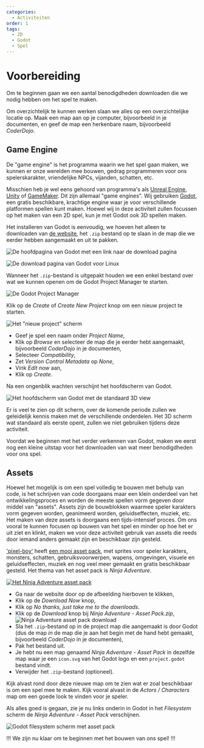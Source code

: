 ```yaml
---
categories:
  - Activiteiten
order: 1
tags:
  - 2D
  - Godot
  - Spel
---
```


# Voorbereiding

Om te beginnen gaan we een aantal benodigdheden downloaden die we nodig hebben om het spel te maken.

Om overzichtelijk te kunnen werken slaan we alles op een overzichtelijke locatie op. Maak een map aan op je computer, bijvoorbeeld in je documenten, en geef de map een herkenbare naam, bijvoorbeeld _CoderDojo_.

## Game Engine

De "game engine" is het programma waarin we het spel gaan maken, we kunnen er onze werelden mee bouwen, gedrag programmeren voor ons spelerskarakter, vriendelijke NPCs, vijanden, schatten, etc.

Misschien heb je wel eens gehoord van programma's als [Unreal Engine](https://www.unrealengine.com/), [Unity](https://unity.com/) of [GameMaker](https://gamemaker.io/). Dit zijn allemaal "game engines". Wij gebruiken [Godot](https://godotengine.org/), een gratis beschikbare, krachtige engine waar je voor verschillende platformen spellen kunt maken. Hoewel wij in deze activiteit zullen focussen op het maken van een 2D spel, kun je met Godot ook 3D spellen maken.

Het installeren van Godot is eenvoudig, we hoeven het alleen te downloaden van [de website](https://godotengine.org), het `.zip` bestand op te slaan in de map die we eerder hebben aangemaakt en uit te pakken.

![De hoofdpagina van Godot met een link naar de download pagina](./resources/godot-website-landing.png)

![De download pagina van Godot voor Linux](./resources/godot-website-download.png)

Wanneer het `.zip`-bestand is uitgepakt houden we een enkel bestand over wat we kunnen openen om de Godot Project Manager te starten.

![De Godot Project Manager](./resources/godot-project-manager.png)

Klik op de _Create_ of _Create New Project_ knop om een nieuw project te starten.

![Het "nieuw project" scherm](./resources/godot-new-project.png)

- Geef je spel een naam onder _Project Name_,
- Klik op _Browse_ en selecteer de map die je eerder hebt aangemaakt, bijvoorbeeld _CoderDojo_ in je documenten,
- Selecteer _Compatibility_,
- Zet _Version Control Metadata_ op _None_,
- Vink _Edit now_ aan,
- Klik op _Create_.

Na een ongenblik wachten verschijnt het hoofdscherm van Godot.

![Het hoofdscherm van Godot met de standaard 3D view](./resources/godot-main-screen.png)

Er is veel te zien op dit scherm, over de komende periode zullen we geleidelijk kennis maken met de verschillende onderdelen. Het 3D scherm wat standaard als eerste opent, zullen we niet gebruiken tijdens deze activiteit.

Voordat we beginnen met het verder verkennen van Godot, maken we eerst nog een kleine uitstap voor het downloaden van wat meer benodigdheden voor ons spel.

## Assets

Hoewel het mogelijk is om een spel volledig te bouwen met behulp van code, is het schrijven van code doorgaans maar een klein onderdeel van het ontwikkelingsproces en worden de meeste spellen vorm gegeven door middel van "assets". Assets zijn de bouwblokken waarmee speler karakters vorm gegeven worden, geanimeerd worden, geluidseffecten, muziek, etc. Het maken van deze assets is doorgaans een tijds-intensief proces. Om ons vooral te kunnen focusen op bouwen van het spel en minder op hoe het er uit ziet en klinkt, maken we voor deze activiteit gebruik van assets die reeds door iemand anders gemaakt zijn en beschikbaar zijn gesteld.

['pixel-boy'](https://pixel-boy.itch.io/) heeft [een mooi asset pack](https://pixel-boy.itch.io/ninja-adventure-asset-pack), met sprites voor speler karakters, monsters, schatten, gebruiksvoorwerpen, wapens, omgevingen, visuele en geluidseffecten, muziek en nog veel meer gemaakt en gratis beschikbaar gesteld. Het thema van het asset pack is _Ninja Adventure_.

[![Het _Ninja Adventure_ asset pack](./resources/ninja-adventure-asset-pack.png)](https://pixel-boy.itch.io/ninja-adventure-asset-pack)

- Ga naar de website door op de afbeelding hierboven te klikken,
- Klik op de _Download Now_ knop,
- Klik op _No thanks, just take me to the downloads_.
- Klik op de _Download_ knop bij _Ninja Adventure - Asset Pack.zip_,
  ![Ninja Adventure asset pack download](./resources/ninja-adventure-asset-pack-download.png)
- Sla het `.zip`-bestand op in de project map die aangemaakt is door Godot (dus de map _in_ de map die je aan het begin met de hand hebt gemaakt, bijvoorbeeld _CoderDojo_ in je documenten),
- Pak het bestand uit.
- Je hebt nu een map genaamd _Ninja Adventure - Asset Pack_ in dezelfde map waar je een `icon.svg` van het Godot logo en een `project.godot` bestand vindt.
- Verwijder het `.zip`-bestand (optioneel).

Kijk alvast rond door deze nieuwe map om te zien wat er zoal beschikbaar is om een spel mee te maken. Kijk vooral alvast in de _Actors / Characters_ map om een goede look te vinden voor je speler.

Als alles goed is gegaan, zie je nu links onderin in Godot in het _Filesystem_ scherm de _Ninja Adventure - Asset Pack_ verschijnen.

![Godot filesystem scherm met asset pack](./resources/godot-filesystem-with-asset-pack.png)

!!!
We zijn nu klaar om te beginnen met het bouwen van ons spel!
!!!
